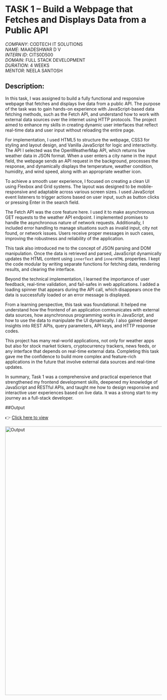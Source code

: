 # TASK 1 – Build a Webpage that Fetches and Displays Data from a Public API

*COMPANY*: CODTECH IT SOLUTIONS  
*NAME*: MAADESHWAR D V  
*INTERN ID*: CITS0D500  
*DOMAIN*: FULL STACK DEVELOPMENT  
*DURATION*: 4 WEEKS  
*MENTOR*: NEELA SANTOSH  

## Description:

In this task, I was assigned to build a fully functional and responsive webpage that fetches and displays live data from a public API. The purpose of the task was to gain hands-on experience with JavaScript-based data fetching methods, such as the Fetch API, and understand how to work with external data sources over the internet using HTTP protocols. The project aimed to enhance my skills in creating dynamic user interfaces that reflect real-time data and user input without reloading the entire page.

For implementation, I used HTML5 to structure the webpage, CSS3 for styling and layout design, and Vanilla JavaScript for logic and interactivity. The API I selected was the OpenWeatherMap API, which returns live weather data in JSON format. When a user enters a city name in the input field, the webpage sends an API request in the background, processes the response, and dynamically displays the temperature, weather condition, humidity, and wind speed, along with an appropriate weather icon.

To achieve a smooth user experience, I focused on creating a clean UI using Flexbox and Grid systems. The layout was designed to be mobile-responsive and adaptable across various screen sizes. I used JavaScript event listeners to trigger actions based on user input, such as button clicks or pressing Enter in the search field.

The Fetch API was the core feature here. I used it to make asynchronous GET requests to the weather API endpoint. I implemented promises to handle the asynchronous nature of network requests. Additionally, I included error handling to manage situations such as invalid input, city not found, or network issues. Users receive proper messages in such cases, improving the robustness and reliability of the application.

This task also introduced me to the concept of JSON parsing and DOM manipulation. Once the data is retrieved and parsed, JavaScript dynamically updates the HTML content using `innerText` and `innerHTML` properties. I kept the code modular by writing separate functions for fetching data, rendering results, and clearing the interface.

Beyond the technical implementation, I learned the importance of user feedback, real-time validation, and fail-safes in web applications. I added a loading spinner that appears during the API call, which disappears once the data is successfully loaded or an error message is displayed.

From a learning perspective, this task was foundational. It helped me understand how the frontend of an application communicates with external data sources, how asynchronous programming works in JavaScript, and how to use the data to manipulate the UI dynamically. I also gained deeper insights into REST APIs, query parameters, API keys, and HTTP response codes.

This project has many real-world applications, not only for weather apps but also for stock market tickers, cryptocurrency trackers, news feeds, or any interface that depends on real-time external data. Completing this task gave me the confidence to build more complex and feature-rich applications in the future that involve external data sources and real-time updates.

In summary, Task 1 was a comprehensive and practical experience that strengthened my frontend development skills, deepened my knowledge of JavaScript and RESTful APIs, and taught me how to design responsive and interactive user experiences based on live data. It was a strong start to my journey as a full-stack developer.

##Output

👉 [Click here to view](https://madex-tech.github.io/Weather-App/)

<img width="1919" height="863" alt="Output" src="https://github.com/user-attachments/assets/515d926f-f51f-4b7c-ac38-ebbbdc64b8bf" />

